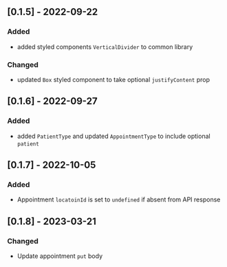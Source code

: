 ## [0.1.5] - 2022-09-22

### Added

- added styled components `VerticalDivider` to common library

### Changed

- updated `Box` styled component to take optional `justifyContent` prop

## [0.1.6] - 2022-09-27

### Added

- added `PatientType` and updated `AppointmentType` to include optional `patient`

## [0.1.7] - 2022-10-05

### Added

- Appointment `locatoinId` is set to `undefined` if absent from API response

## [0.1.8] - 2023-03-21

### Changed

- Update appointment `put` body
